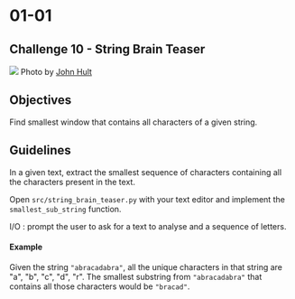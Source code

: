 # 01-01

## Challenge 10 - String Brain Teaser

![](https://images.unsplash.com/photo-1465661910194-fd1393a57d24?ixlib=rb-1.2.1&ixid=eyJhcHBfaWQiOjEyMDd9&auto=format&fit=crop&w=900&q=60)
Photo by [John Hult](https://unsplash.com/photos/9mxt_b87nJk)

## Objectives
Find smallest window that contains all characters of a given string.

## Guidelines
In a given text, extract the smallest sequence of characters containing all the characters present in the text.

Open `src/string_brain_teaser.py` with your text editor and implement the `smallest_sub_string` function.

I/O : prompt the user to ask for a text to analyse and a sequence of letters.

#### Example

Given the string `"abracadabra"`, all the unique characters in that string are "a", "b", "c", "d", "r". The smallest substring from `"abracadabra"` that contains all those characters would be `"bracad"`.